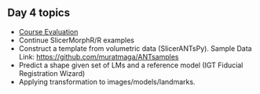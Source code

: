 ## Day 4 topics

* [Course Evaluation](https://forms.gle/AyNiZyW4RMrTgL6X7)
* Continue SlicerMorphR/R examples
* Construct a template from volumetric data (SlicerANTsPy). Sample Data Link: https://github.com/muratmaga/ANTsamples
* Predict a shape given set of LMs and a reference model (IGT Fiducial Registration Wizard)
* Applying transformation to images/models/landmarks. 


